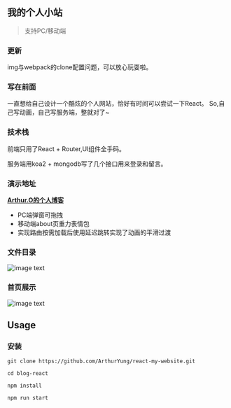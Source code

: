 ## 我的个人小站
> 支持PC/移动端
### 更新

img与webpack的clone配置问题，可以放心玩耍啦。

### 写在前面
一直想给自己设计一个酷炫的个人网站，恰好有时间可以尝试一下React。
So,自己写动画，自己写服务端，整就对了~
### 技术栈
前端只用了React + Router,UI组件全手码。

服务端用koa2 + mongodb写了几个接口用来登录和留言。


### 演示地址

  __[Arthur.O的个人博客](https://www.vanoc.top/)__
* PC端弹窗可拖拽
* 移动端about页重力表情包
* 实现路由按需加载后使用延迟跳转实现了动画的平滑过渡

### 文件目录
![image text](https://raw.githubusercontent.com/ChuckOu/react-my-website/master/myfiles.png)

### 首页展示
![image text](https://raw.githubusercontent.com/ChuckOu/react-my-website/master/mywebsits.png)

## Usage

### 安装
```
git clone https://github.com/ArthurYung/react-my-website.git

cd blog-react

npm install

npm run start
```
